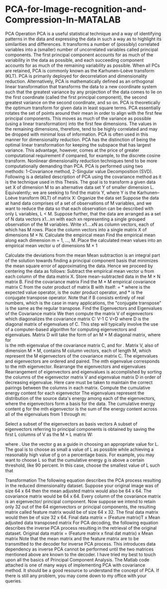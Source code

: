 # PCA-for-Image-recognition-and-Compression-In-MATALAB
PCA Operation
 PCA is a useful statistical technique and a way of identifying patterns in the data and expressing the data in such a way as to highlight its similarities and differences. It transforms a number of (possibly) correlated variables into a (smaller) number of uncorrelated variables called principal components. The first principal component accounts for as much of the variability in the data as possible, and each succeeding component accounts for as much of the remaining variability as possible. When all PCs are retained, PCA is commonly known as the Karhunen–Loève transform (KLT). PCA is primarily deployed for decorrelation and dimensionality reduction.
Alternatively, PCA is mathematically defined as an orthogonal linear transformation that transforms the data to a new coordinate system such that the greatest variance by any projection of the data comes to lie on the first coordinate (called the first principal component), the second greatest variance on the second coordinate, and so on. PCA is theoretically the optimum transform for given data in least square terms. PCA essentially rotates the set of points around their mean in order to align with the first few principal components. This moves as much of the variance as possible (using a linear transformation) into the first few dimensions. The values in the remaining dimensions, therefore, tend to be highly correlated and may be dropped with minimal loss of information. PCA is often used in this manner for dimensionality reduction. PCA has the distinction of being the optimal linear transformation for keeping the subspace that has largest variance. This advantage, however, comes at the price of greater computational requirement if compared, for example, to the discrete cosine transform. Nonlinear dimensionality reduction techniques tend to be more computationally demanding than PCA. PCA is performed using two methods: 1-Covariance method, 2-Singular value Decomposition (SVD). Following is a detailed description of PCA using the covariance method as it is the technique used in this Thesis. The goal is to transform a given data set X of dimension M to an alternative data set Y of smaller dimension L. Equivalently; we are seeking to find the matrix Y, where Y is the Karhunen–Loève transform (KLT) of matrix X: 
Organize the data set
Suppose the data at hand data comprises of a set of observations of M variables, and we want to reduce the data so that each observation can be described with only L variables, L < M. Suppose further, that the data are arranged as a set of N data vectors x1…xn with each xn representing a single grouped observation of the M variables.
Write x1….xN as column vectors, each of which has M rows.
Place the column vectors into a single matrix X of dimensions M × N.
Calculate the empirical mean
Find the empirical mean along each dimension m = 1, ..., M.
Place the calculated mean values into an empirical mean vector u of dimensions M × 1

Calculate the deviations from the mean
Mean subtraction is an integral part of the solution towards finding a principal component basis that minimizes the mean square error of approximating the data. Hence we proceed by centering the data as follows:
Subtract the empirical mean vector u from each column of the data matrix X.
Store mean-subtracted data in the M × N matrix B.
Find the covariance matrix
Find the M × M empirical covariance matrix C from the outer product of matrix B with itself:
= *
where  is the expected value operator,  is the outer product operator, and * is the conjugate transpose operator. Note that if B consists entirely of real numbers, which is the case in many applications, the "conjugate transpose" is the same as the regular transpose.
Find the Eigenvectors and Eigenvalues of the Covariance matrix
We then compute the matrix V of eigenvectors which diagonalizes the covariance matrix C: V-1 C V=D where D is the diagonal matrix of eigenvalues of C. This step will typically involve the use of a computer-based algorithm for computing eigenvectors and eigenvalues. Matrix D will take the form of an M × M diagonal matrix, where
 for      
is the mth eigenvalue of the covariance matrix C, and
	for .
Matrix V, also of dimension M × M, contains M column vectors, each of length M, which represent the M eigenvectors of the covariance matrix C. The eigenvalues and eigenvectors are ordered and paired. The mth eigenvalue corresponds to the mth eigenvector.
Rearrange the eigenvectors and eigenvalues
Rearrangement of eigenvectors and eigenvalues is accomplished by sorting the columns of the eigenvector matrix V and eigenvalue matrix D in order of decreasing eigenvalue. Here care must be taken to maintain the correct pairings between the columns in each matrix.
Compute the cumulative energy content for each eigenvector
The eigenvalues represent the distribution of the source data's energy among each of the eigenvectors, where the eigenvectors form a basis for the data. The cumulative energy content g for the mth eigenvector is the sum of the energy content across all of the eigenvalues from 1 through m:

Select a subset of the eigenvectors as basis vectors
A subset of eigenvectors referring to principal components is obtained by saving the first L columns of V as the M × L matrix W:
 
where .
Use the vector g as a guide in choosing an appropriate value for L. The goal is to choose as small a value of L as possible while achieving a reasonably high value of g on a percentage basis. For example, you may want to choose L so that the cumulative energy g is above a certain threshold, like 90 percent. In this case, choose the smallest value of L such that

Transformation
The following equation describes the PCA process resulting in the reduced dimensionality dataset.
Suppose your original image was of size 64 x 64 then the mean adjusted matrix would also be 64 x 64. The covariance matrix would be 64 x 64. Every column of the covariance matrix is an eigenvector/ principal component. Now suppose we intend to retain only 32 out of the 64 eigenvectors or principal components, the resulting matrix called feature matrix would be of size 64 x 32. The final data matrix would then be of size 32 x 64. 
Final data matrix = (Feature matrix)T x Mean adjusted data transposed matrix
For PCA decoding, the following equation describes the inverse PCA process resulting in the retrieval of the original dataset. 
Original data matrix = (Feature matrix x final dat matrix) x Mean matrix
Note that the mean matrix and the feature matrix are to be transmitted to the decoder for inverse PCA process. This introduces data dependency as inverse PCA cannot be performed until the two matrices mentioned above are known to the decoder.
I have tried my best to touch upon all the basics of Principal Component Analysis. The Matlab code attached is one of many ways of implementing PCA with covariance method. It should be a good resource to understand the concept of PCA.
 If there is still any problem, you may come down to my office with your queries. 
